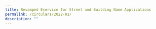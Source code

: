 ```yaml
---
title: Revamped Eservice for Street and Building Name Applications
permalink: /circulars/2022-01/
description: ""
---
```

